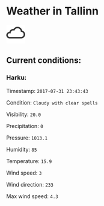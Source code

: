# Weather in Tallinn 

<img src= 'images/cloud.png' width= '50' /> 

## Current conditions: 

### Harku: 

Timestamp: ``` 2017-07-31 23:43:43 ``` 

Condition: ``` Cloudy with clear spells ``` 

Visibility: ``` 20.0 ``` 

Precipitation: ``` 0 ``` 

Pressure: ``` 1013.1 ``` 

Humidity: ``` 85 ``` 

Temperature: ``` 15.9 ``` 

Wind speed: ``` 3 ``` 

Wind direction: ``` 233 ``` 

Max wind speed: ``` 4.3 ``` 


